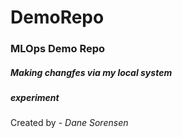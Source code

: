 # DemoRepo
<h3>MLOps Demo Repo</h3>
<h5>Making changfes via my local system</h5>
<h5>experiment</h5>
Created by - <i>Dane Sorensen</i>

